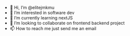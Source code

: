 - 👋 Hi, I’m @elitejmkmu
- 👀 I’m interested in software dev
- 🌱 I’m currently learning nextJS
- 💞️ I’m looking to collaborate on frontend backend project
- 📫 How to reach me just send me an email

<!---
elitejmkmu/elitejmkmu is a ✨ special ✨ repository because its `README.md` (this file) appears on your GitHub profile.
You can click the Preview link to take a look at your changes.
--->

